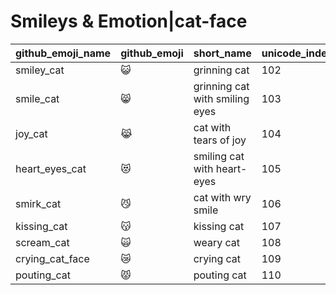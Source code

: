 # Smileys & Emotion|cat-face

|github_emoji_name|github_emoji|short_name|unicode_index|
|---|---|---|---|
|smiley_cat|:smiley_cat:|grinning cat|102|
|smile_cat|:smile_cat:|grinning cat with smiling eyes|103|
|joy_cat|:joy_cat:|cat with tears of joy|104|
|heart_eyes_cat|:heart_eyes_cat:|smiling cat with heart-eyes|105|
|smirk_cat|:smirk_cat:|cat with wry smile|106|
|kissing_cat|:kissing_cat:|kissing cat|107|
|scream_cat|:scream_cat:|weary cat|108|
|crying_cat_face|:crying_cat_face:|crying cat|109|
|pouting_cat|:pouting_cat:|pouting cat|110|
